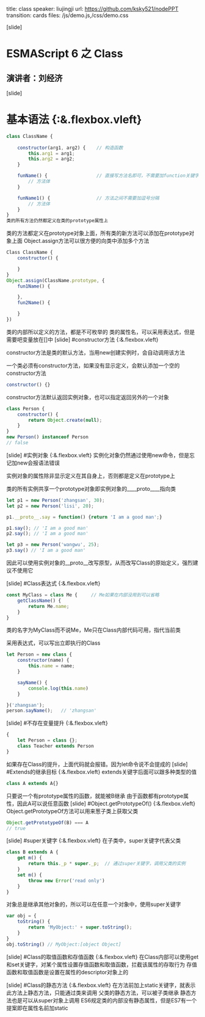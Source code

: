 title: class
speaker: liujingji
url: https://github.com/ksky521/nodePPT
transition: cards
files: /js/demo.js,/css/demo.css

[slide]

# ESMAScript 6 之 Class
## 演讲者：刘经济

[slide]

# 基本语法 {:&.flexbox.vleft}
```javascript
class ClassName {
	
	constructor(arg1, arg2) {    // 构造函数
		this.arg1 = arg1;
		this.arg2 = arg2;
	}

	funName() {                  // 直接写方法名即可，不需要加function关键字
		// 方法体
	}

	funName1() {                 // 方法之间不需要加逗号分隔
		// 方法体
	}
}
类的所有方法仍然都定义在类的prototype属性上
```
类的方法都定义在prototype对象上面，所有类的新方法可以添加在prototype对象上面
Object.assign方法可以很方便的向类中添加多个方法

```javascript
Class ClassName {
	constructor() {

	}
}
Object.assign(ClassName.prototype, {
	fun1Name() {

	},
	fun2Name() {

	}
})
```
类的内部所以定义的方法，都是不可枚举的
类的属性名，可以采用表达式，但是需要吧变量放在[]中
[slide]
#constructor方法 {:&.flexbox.vleft}

constructor方法是类的默认方法，当用new创建实例时，会自动调用该方法

一个类必须有constructor方法，如果没有显示定义，会默认添加一个空的constructor方法

```javascript
constructor() {}
```
constructor方法默认返回实例对象，也可以指定返回另外的一个对象
```javascript
class Person {
	constructor() {
		return Object.create(null);
	}
}
new Person() instanceof Person
// false
```
[slide]
#实例对象 {:&.flexbox.vleft}
实例化对象仍然通过使用new命令，但是忘记加new会报语法错误

实例对象的属性除非显示定义在其自身上，否则都是定义在prototype上

类的所有实例共享一个prototype对象即实例对象的____proto____指向类

```javascript
let p1 = new Person('zhangsan', 30);
let p2 = new Person('lisi', 20);

p1.__proto__.say = function() {return 'I am a good man';}

p1.say(); // 'I am a good man'
p2.say(); // 'I am a good man'

let p3 = new Person('wangwu', 25);
p3.say() // 'I am a good man'
```
因此可以使用实例对象的__proto__改写原型，从而改写Class的原始定义，强烈建议不使用它


[slide]
#Class表达式 {:&.flexbox.vleft}
```javascript
const MyClass = class Me {     // Me如果在内部没用到可以省略
	getClassName() {
		return Me.name;
	}
}
```
类的名字为MyClass而不说Me，Me只在Class内部代码可用，指代当前类

采用表达式，可以写出立即执行的Class
```javascript
let Person = new class {
	constructor(name) {
		this.name = name;
	}

	sayName() {
		console.log(this.name)
	}

}('zhangsan');
person.sayName();   // 'zhangsan'
```

[slide]
#不存在变量提升 {:&.flexbox.vleft}
```javascript
{
	let Person = class {};
	class Teacher extends Person
}
```
如果存在Class的提升，上面代码就会报错。因为let命令说不会提成的
[slide]
#Extends的继承目标 {:&.flexbox.vleft}
extends关键字后面可以跟多种类型的值
```javascript
class A extends A{}
```
只要说一个有prototype属性的函数，就能被B继承
由于函数都有prototype属性，因此A可以说任意函数
[slide]
#Object.getPrototypeOf() {:&.flexbox.vleft}
Object.getPrototypeOf方法可以用来葱子类上获取父类
```javascript
Object.getPrototypeOf(B) === A
// true
```
[slide]
#super关键字 {:&.flexbox.vleft}
在子类中，super关键字代表父类
```javascript
class B extends A {
	get m() {
		return this._p * super._p;  // 通过super关键字，调用父类的实例
	}
	set m() {
		throw new Error('read only')
	}
}
```
对象总是继承其他对象的，所以可以在任意一个对象中，使用super关键字
```javascript
var obj = {
	toString() {
		return 'MyObject:' + super.toString();
	}
}
obj.toString() // MyObject:[object Object]
```
[slide]
#Class的取值函数和存值函数 {:&.flexbox.vleft}
在Class内部可以使用get和set关键字，对某个属性设置存值函数和取值函数，拦截该属性的存取行为
存值函数和取值函数是设置在属性的descriptor对象上的

[slide]
#Class的静态方法 {:&.flexbox.vleft}
在方法前加上static关键字，就表示此方法上静态方法，只能通过类来调用
父类的静态方法，可以被子类继承
静态方法也是可以从super对象上调用
ES6规定类的内部没有静态属性，但是ES7有一个提案即在属性名前加static
